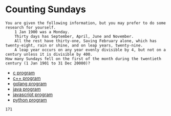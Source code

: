 # Counting Sundays

```
You are given the following information, but you may prefer to do some research for yourself.
    1 Jan 1900 was a Monday.
    Thirty days has September, April, June and November.
    All the rest have thirty-one, Saving February alone, which has twenty-eight, rain or shine, and on leap years, twenty-nine.
    A leap year occurs on any year evenly divisible by 4, but not on a century unless it is divisible by 400.
How many Sundays fell on the first of the month during the twentieth century (1 Jan 1901 to 31 Dec 20000)?
```

* [c program](Problem019.c)
* [c++ program](Problem019.cpp)
* [golang program](Problem019.go)
* [java program](Problem019.java)
* [javascript program](Problem019.js)
* [python program](Problem019.py)

```
171
```
